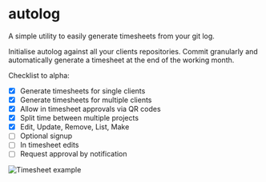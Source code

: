 # autolog

A simple utility to easily generate timesheets from your git log.

Initialise autolog against all your clients repositories. Commit granularly and automatically generate a timesheet at the end of the working month.

Checklist to alpha:
- [X] Generate timesheets for single clients
- [X] Generate timesheets for multiple clients
- [X] Allow in timesheet approvals via QR codes
- [X] Split time between multiple projects
- [X] Edit, Update, Remove, List, Make
- [ ] Optional signup
- [ ] In timesheet edits 
- [ ] Request approval by notification

![Timesheet example](./readme-assets/timesheet.jpg?raw=true "Timesheet example")
